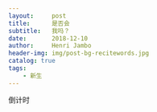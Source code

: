```yaml
---
layout:     post
title:      是否会
subtitle:   我吗？
date:       2018-12-10
author:     Henri Jambo
header-img: img/post-bg-recitewords.jpg
catalog: true
tags:
    - 新生
---
```

倒计时
